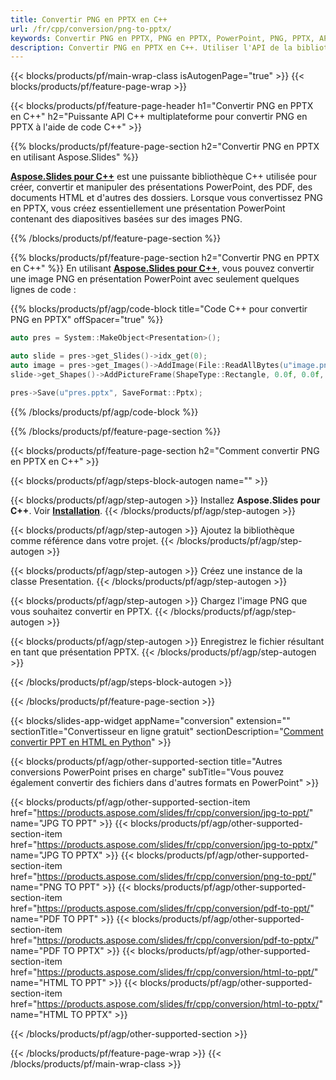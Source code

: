 ```yaml
---
title: Convertir PNG en PPTX en C++
url: /fr/cpp/conversion/png-to-pptx/
keywords: Convertir PNG en PPTX, PNG en PPTX, PowerPoint, PNG, PPTX, API C++, Bibliothèque C++
description: Convertir PNG en PPTX en C++. Utiliser l'API de la bibliothèque C++ pour convertir des images PNG en PowerPoint
---
```


{{< blocks/products/pf/main-wrap-class isAutogenPage="true" >}}
{{< blocks/products/pf/feature-page-wrap >}}

{{< blocks/products/pf/feature-page-header h1="Convertir PNG en PPTX en C++" h2="Puissante API C++ multiplateforme pour convertir PNG en PPTX à l'aide de code C++" >}}

{{% blocks/products/pf/feature-page-section h2="Convertir PNG en PPTX en utilisant Aspose.Slides" %}}

[**Aspose.Slides pour C++**](https://products.aspose.com/slides/fr/cpp/) est une puissante bibliothèque C++ utilisée pour créer, convertir et manipuler des présentations PowerPoint, des PDF, des documents HTML et d'autres des dossiers. Lorsque vous convertissez PNG en PPTX, vous créez essentiellement une présentation PowerPoint contenant des diapositives basées sur des images PNG.

{{% /blocks/products/pf/feature-page-section %}}


{{% blocks/products/pf/feature-page-section  h2="Convertir PNG en PPTX en C++" %}}
En utilisant [**Aspose.Slides pour C++**](https://products.aspose.com/slides/fr/cpp/), vous pouvez convertir une image PNG en présentation PowerPoint avec seulement quelques lignes de code :

{{% blocks/products/pf/agp/code-block title="Code C++ pour convertir PNG en PPTX" offSpacer="true" %}}
```cpp
auto pres = System::MakeObject<Presentation>();

auto slide = pres->get_Slides()->idx_get(0);
auto image = pres->get_Images()->AddImage(File::ReadAllBytes(u"image.png"));
slide->get_Shapes()->AddPictureFrame(ShapeType::Rectangle, 0.0f, 0.0f, 720.0f, 540.0f, image);

pres->Save(u"pres.pptx", SaveFormat::Pptx);
```
{{% /blocks/products/pf/agp/code-block %}}

{{% /blocks/products/pf/feature-page-section %}}




{{< blocks/products/pf/feature-page-section  h2="Comment convertir PNG en PPTX en C++" >}}


{{< blocks/products/pf/agp/steps-block-autogen name="" >}}


{{< blocks/products/pf/agp/step-autogen >}}
Installez **Aspose.Slides pour C++**. Voir [**Installation**](https://docs.aspose.com/slides/cpp/installation/).
{{< /blocks/products/pf/agp/step-autogen >}}

{{< blocks/products/pf/agp/step-autogen >}}
Ajoutez la bibliothèque comme référence dans votre projet.
{{< /blocks/products/pf/agp/step-autogen >}}

{{< blocks/products/pf/agp/step-autogen >}}
Créez une instance de la classe Presentation.
{{< /blocks/products/pf/agp/step-autogen >}}

{{< blocks/products/pf/agp/step-autogen >}}
Chargez l'image PNG que vous souhaitez convertir en PPTX.
{{< /blocks/products/pf/agp/step-autogen >}}

{{< blocks/products/pf/agp/step-autogen >}}
Enregistrez le fichier résultant en tant que présentation PPTX.
{{< /blocks/products/pf/agp/step-autogen >}}


{{< /blocks/products/pf/agp/steps-block-autogen >}}


{{< /blocks/products/pf/feature-page-section >}}




{{< blocks/slides-app-widget  appName="conversion" extension="" sectionTitle="Convertisseur en ligne gratuit" sectionDescription="[Comment convertir PPT en HTML en Python](https://products.aspose.com/slides/fr/en/python-net/conversion/ppt-to-html/)" >}}

{{< blocks/products/pf/agp/other-supported-section title="Autres conversions PowerPoint prises en charge" subTitle="Vous pouvez également convertir des fichiers dans d'autres formats en PowerPoint" >}}

{{< blocks/products/pf/agp/other-supported-section-item href="https://products.aspose.com/slides/fr/cpp/conversion/jpg-to-ppt/" name="JPG TO PPT" >}}
{{< blocks/products/pf/agp/other-supported-section-item href="https://products.aspose.com/slides/fr/cpp/conversion/jpg-to-pptx/" name="JPG TO PPTX" >}}
{{< blocks/products/pf/agp/other-supported-section-item href="https://products.aspose.com/slides/fr/cpp/conversion/png-to-ppt/" name="PNG TO PPT" >}}
{{< blocks/products/pf/agp/other-supported-section-item href="https://products.aspose.com/slides/fr/cpp/conversion/pdf-to-ppt/" name="PDF TO PPT" >}}
{{< blocks/products/pf/agp/other-supported-section-item href="https://products.aspose.com/slides/fr/cpp/conversion/pdf-to-pptx/" name="PDF TO PPTX" >}}
{{< blocks/products/pf/agp/other-supported-section-item href="https://products.aspose.com/slides/fr/cpp/conversion/html-to-ppt/" name="HTML TO PPT" >}}
{{< blocks/products/pf/agp/other-supported-section-item href="https://products.aspose.com/slides/fr/cpp/conversion/html-to-pptx/" name="HTML TO PPTX" >}}


{{< /blocks/products/pf/agp/other-supported-section >}}

{{< /blocks/products/pf/feature-page-wrap >}}
{{< /blocks/products/pf/main-wrap-class >}}